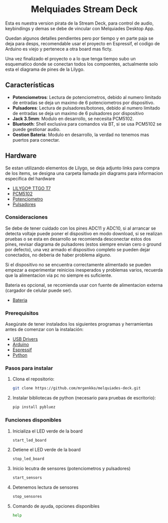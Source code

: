 <h1 align = "center">Melquiades Stream Deck</h1>

Esta es nuestra version pirata de la Stream Deck, para control de audio, keybindings y demas se debe de vincular con Melquiades Desktop App.

Quedan algunos detalles pendientes pero por tiempo y en parte paja se deja para desps, recomendable usar el proyecto en Espressif, el codigo de Arduino es viejo y pertenece a otra board mas ficty.

Una vez finalizado el proyecto o a lo que tenga tiempo subo un esquematico donde se conectan todos los compoentes, actualmente solo esta el diagrama de pines de la Lilygo.

## Características

- **Potenciometros**: Lectura de potenciometros, debido al numero limitado de entradas se deja un maximo de 6 potenciometros por dispositivo.
- **Pulsadores**: Lectura de pulsadores/botones, debido al numero limitado de entradas se deja un maximo de 6 pulsadores por dispositivo
- **Jack 3.5mm**: Modulo en desarrollo, se necesita PCM5102.
- **Bluetooth**: Shell exclusiva para comandos via BT, si se usa PCM5102 se puede gestionar audio.
- **Gestion Bateria**: Modulo en desarrollo, la verdad no tenemos mas puertos para conectar.

## Hardware

Se estan utilizando elementos de Lilygo, se deja adjunto links para compra de los items, se designa una carpeta llamada pin diagrams para informacion especifica del hardware
- [LILYGO® TTGO T7](https://es.aliexpress.com/item/32977375539.html?spm=a2g0o.productlist.main.1.6608WIZBWIZBNP&algo_pvid=ac4677a6-55c9-4518-b485-5cde77da7a8d&algo_exp_id=ac4677a6-55c9-4518-b485-5cde77da7a8d-0&pdp_ext_f=%7B%22order%22%3A%2257%22%2C%22eval%22%3A%221%22%7D&pdp_npi=4%40dis%21USD%217.98%217.98%21%21%217.98%217.98%21%4021030ea417436592027795129e5f28%2112000031557142204%21sea%21CO%216150149659%21X&curPageLogUid=LS4dgb8EYQwZ&utparam-url=scene%3Asearch%7Cquery_from%3A)
- [PCM5102](https://es.aliexpress.com/item/1005005707584688.html?spm=a2g0o.productlist.main.5.2f98BC2cBC2cg1&algo_pvid=1dbb1978-826d-4a4d-b567-38f6bf5d9807&algo_exp_id=1dbb1978-826d-4a4d-b567-38f6bf5d9807-2&pdp_ext_f=%7B%22order%22%3A%22179%22%2C%22eval%22%3A%221%22%7D&pdp_npi=4%40dis%21USD%211.82%211.60%21%21%211.82%211.60%21%402101d9ee17440915047067555e5dbb%2112000043383562348%21sea%21CO%216150149659%21X&curPageLogUid=6OOn2pmDpboy&utparam-url=scene%3Asearch%7Cquery_from%3A)
- [Potenciometro](https://es.aliexpress.com/item/1005008077517636.html?spm=a2g0o.productlist.main.9.26d614dckPcv4F&algo_pvid=d6ed074b-e830-438b-8706-6aea7f5e1182&algo_exp_id=d6ed074b-e830-438b-8706-6aea7f5e1182-4&pdp_ext_f=%7B%22order%22%3A%222719%22%2C%22eval%22%3A%221%22%2C%22orig_sl_item_id%22%3A%221005008077517636%22%2C%22orig_item_id%22%3A%221005007027600527%22%7D&pdp_npi=4%40dis%21USD%217.22%213.61%21%21%2152.52%2126.26%21%402101eac917436593471822659eb797%2112000043565538587%21sea%21CO%216150149659%21X&curPageLogUid=t8BucughJdA7&utparam-url=scene%3Asearch%7Cquery_from%3A)
- [Pulsadores](https://es.aliexpress.com/item/1005007783283991.html?spm=a2g0o.detail.pcDetailTopMoreOtherSeller.4.62bfes8ses8sgA&gps-id=pcDetailTopMoreOtherSeller&scm=1007.40196.394786.0&scm_id=1007.40196.394786.0&scm-url=1007.40196.394786.0&pvid=870ebeef-7dcf-48f3-9d54-2814febb54f5&_t=gps-id:pcDetailTopMoreOtherSeller,scm-url:1007.40196.394786.0,pvid:870ebeef-7dcf-48f3-9d54-2814febb54f5,tpp_buckets:668%232846%238112%231997&pdp_ext_f=%7B%22order%22%3A%223147%22%2C%22eval%22%3A%221%22%2C%22sceneId%22%3A%2230050%22%7D&pdp_npi=4%40dis%21USD%218.52%215.37%21%21%2162.02%2139.07%21%402103146f17436596327166976ee026%2112000042188994770%21rec%21CO%216150149659%21X&utparam-url=scene%3ApcDetailTopMoreOtherSeller%7Cquery_from%3A)



### Consideraciones

Se debe de tener cuidado con los pines ADC11 y ADC10, si al arrancar se detecta voltaje puede poner el dispositivo en modo download, si se realizan pruebas o se esta en desarrollo se recomienda desconectar estos dos pines, revisar diagrama de pulsadores (estos siempre envian cero o ground por defecto), una vez armado el dispositivo completo se pueden dejar conectados, no deberia de haber problema alguno.

Si el dispositivo no se encuentra correctamente alimentado se pueden empezar a experimentar reinicios inesperados y problemas varios, recuerda que la alimentacion via pc no siempre es suficiente.

Bateria es opcional, se recomienda usar con fuente de alimentacion externa (cargador de celular puede ser).


- [Bateria](https://es.aliexpress.com/item/1005006802038713.html?spm=a2g0o.order_list.order_list_main.86.7691194dpDh80A&gatewayAdapt=glo2esp)

### Prerequisitos

Asegúrate de tener instalados los siguientes programas y herramientas antes de comenzar con la instalación:

- [USB Drivers](https://www.silabs.com/documents/public/software/CP210x_VCP_Windows.zip)
- [Arduino](https://www.arduino.cc/en/software)
- [Espressif](https://dl.espressif.com/dl/esp-idf/?idf=4.4)
- [Python](https://www.python.org/downloads/)
### Pasos para instalar

1. Clona el repositorio:

   ```bash
   git clone https://github.com/mrgenkko/melquiades-deck.git
2. Instalar bibliotecas de python (necesario para pruebas de escritorio):
   ```bash
   pip install pybluez
### Funciones disponibles
1. Inicializa el LED verde de la board

   ```bash
   start_led_board
2. Detiene el LED verde de la board

   ```bash
   stop_led_board
3. Inicio lecutra de sensores (potenciometros y pulsadores)

   ```bash
   start_sensors
4. Detenemos lectura de sensores

   ```bash
   stop_sensores
5. Comando de ayuda, opciones disponibles

   ```bash
   help
